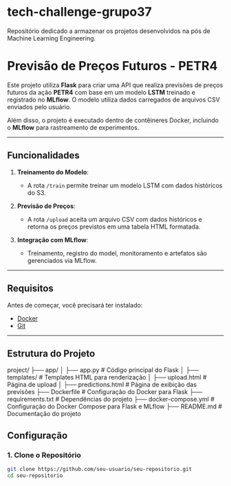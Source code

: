 # tech-challenge-grupo37
Repositório dedicado a armazenar os projetos desenvolvidos na pós de Machine Learning Engineering.

# Previsão de Preços Futuros - PETR4

Este projeto utiliza **Flask** para criar uma API que realiza previsões de preços futuros da ação **PETR4** com base em um modelo **LSTM** treinado e registrado no **MLflow**. O modelo utiliza dados carregados de arquivos CSV enviados pelo usuário. 

Além disso, o projeto é executado dentro de contêineres Docker, incluindo o **MLflow** para rastreamento de experimentos.

---

## Funcionalidades

1. **Treinamento do Modelo**:
   - A rota `/train` permite treinar um modelo LSTM com dados históricos do S3.

2. **Previsão de Preços**:
   - A rota `/upload` aceita um arquivo CSV com dados históricos e retorna os preços previstos em uma tabela HTML formatada.

3. **Integração com MLflow**:
   - Treinamento, registro do model, monitoramento e artefatos são gerenciados via MLflow.

---

## Requisitos

Antes de começar, você precisará ter instalado:

- [Docker](https://www.docker.com/)
- [Git](https://git-scm.com/)

---

## Estrutura do Projeto
project/ ├── app/ │ ├── app.py # Código principal do Flask │ ├── templates/ # Templates HTML para renderização │ ├── upload.html # Página de upload │ ├── predictions.html # Página de exibição das previsões ├── Dockerfile # Configuração do Docker para Flask ├── requirements.txt # Dependências do projeto ├── docker-compose.yml # Configuração do Docker Compose para Flask e MLflow ├── README.md # Documentação do projeto


## Configuração

### 1. Clone o Repositório

```bash
git clone https://github.com/seu-usuario/seu-repositorio.git
cd seu-repositorio